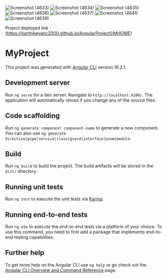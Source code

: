
![Screenshot (4633)](https://github.com/Karthikeyanc2000/AngularProject1/assets/145490044/0eaa8718-3aa2-4313-b341-eb6be29f946c)
![Screenshot (4634)](https://github.com/Karthikeyanc2000/AngularProject1/assets/145490044/b95323e5-e0fa-4048-a738-f9a550281280)
![Screenshot (4635)](https://github.com/Karthikeyanc2000/AngularProject1/assets/145490044/6222c262-4f82-46db-8cb5-e82ef7b8ae74)
![Screenshot (4636)](https://github.com/Karthikeyanc2000/AngularProject1/assets/145490044/8e36d0d2-de24-4afc-b3ac-ea653f146e58)
![Screenshot (4637)](https://github.com/Karthikeyanc2000/AngularProject1/assets/145490044/c8e7fef8-9efc-4cc7-9ed5-f634add82d33)
![Screenshot (4641)](https://github.com/Karthikeyanc2000/AngularProject1/assets/145490044/ff710872-4d3c-4169-b49f-71efc55274e6)
![Screenshot (4639)](https://github.com/Karthikeyanc2000/AngularProject1/assets/145490044/e43141eb-8914-4671-b517-d2b65b97a65a)

Project deployed link : (https://karthikeyanc2000.github.io/AngularProject1/MHOME)

# MyProject

This project was generated with [Angular CLI](https://github.com/angular/angular-cli) version 16.2.1.

## Development server

Run `ng serve` for a dev server. Navigate to `http://localhost:4200/`. The application will automatically reload if you change any of the source files.

## Code scaffolding

Run `ng generate component component-name` to generate a new component. You can also use `ng generate directive|pipe|service|class|guard|interface|enum|module`.

## Build

Run `ng build` to build the project. The build artifacts will be stored in the `dist/` directory.

## Running unit tests

Run `ng test` to execute the unit tests via [Karma](https://karma-runner.github.io).

## Running end-to-end tests

Run `ng e2e` to execute the end-to-end tests via a platform of your choice. To use this command, you need to first add a package that implements end-to-end testing capabilities.

## Further help

To get more help on the Angular CLI use `ng help` or go check out the [Angular CLI Overview and Command Reference](https://angular.io/cli) page.
